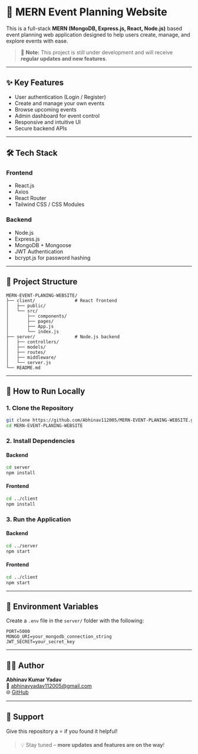 
# 🎉 MERN Event Planning Website

This is a full-stack **MERN (MongoDB, Express.js, React, Node.js)** based event planning web application designed to help users create, manage, and explore events with ease.

> 🔄 **Note:** This project is still under development and will receive **regular updates and new features**.

---

## ✨ Key Features

- User authentication (Login / Register)
- Create and manage your own events
- Browse upcoming events
- Admin dashboard for event control
- Responsive and intuitive UI
- Secure backend APIs

---

## 🛠 Tech Stack

### Frontend
- React.js
- Axios
- React Router
- Tailwind CSS / CSS Modules

### Backend
- Node.js
- Express.js
- MongoDB + Mongoose
- JWT Authentication
- bcrypt.js for password hashing

---

## 📁 Project Structure

```
MERN-EVENT-PLANING-WEBSITE/
├── client/               # React frontend
│   ├── public/
│   └── src/
│       ├── components/
│       ├── pages/
│       ├── App.js
│       └── index.js
├── server/               # Node.js backend
│   ├── controllers/
│   ├── models/
│   ├── routes/
│   ├── middleware/
│   └── server.js
└── README.md
```

---

## 🚀 How to Run Locally

### 1. Clone the Repository
```bash
git clone https://github.com/Abhinav112005/MERN-EVENT-PLANING-WEBSITE.git
cd MERN-EVENT-PLANING-WEBSITE
```

### 2. Install Dependencies

#### Backend
```bash
cd server
npm install
```

#### Frontend
```bash
cd ../client
npm install
```

### 3. Run the Application

#### Backend
```bash
cd ../server
npm start
```

#### Frontend
```bash
cd ../client
npm start
```

---

## 🔐 Environment Variables

Create a `.env` file in the `server/` folder with the following:

```
PORT=5000
MONGO_URI=your_mongodb_connection_string
JWT_SECRET=your_secret_key
```

---

## 🧑‍💻 Author

**Abhinav Kumar Yadav**  
📧 abhinavyadav112005@gmail.com  
🌐 [GitHub](https://github.com/Abhinav112005)

---

## 🌟 Support

Give this repository a ⭐️ if you found it helpful!

> 💡 Stay tuned – **more updates and features are on the way**!
